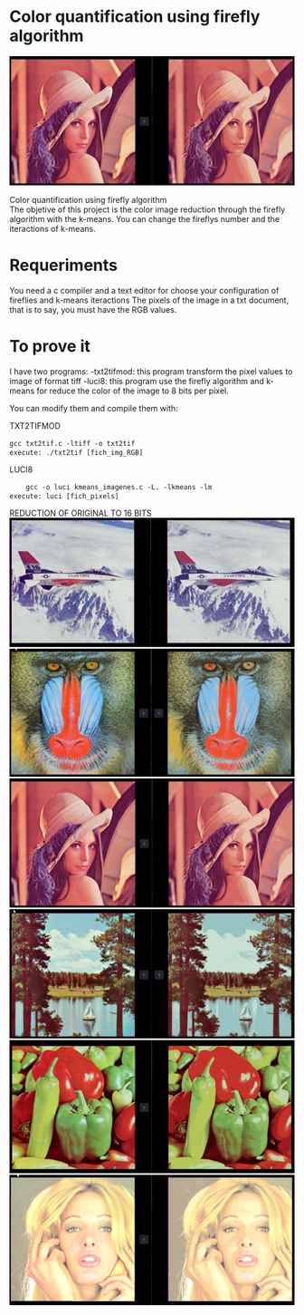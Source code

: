 # Color quantification using firefly algorithm
![alt tag](https://github.com/ivancarras/color-quantification-firefly-algorithm/blob/master/lenna_reduction.PNG)

Color quantification using firefly algorithm  
The objetive of this project is the color image reduction through the firefly algorithm with the k-means. 
You can change the fireflys number and the iteractions of k-means.

# Requeriments
You need a c compiler and a text editor for choose your configuration of fireflies and k-means iteractions
The pixels of the image in a txt document, that is to say, you must have the RGB values.

# To prove it
I have two programs:
-txt2tifmod: this program transform the pixel values to image of format tiff
-luci8: this program use the firefly algorithm and k-means for reduce the color of the image to 8 bits per pixel.

You can modify them and compile them with:

  TXT2TIFMOD
  
  	gcc txt2tif.c -ltiff -o txt2tif
	execute: ./txt2tif [fich_img_RGB] 
  LUCI8
  
    	gcc -o luci kmeans_imagenes.c -L. -lkmeans -lm
	execute: luci [fich_pixels]
REDUCTION OF ORIGINAL TO 16 BITS
![alt tag](https://github.com/ivancarras/color-quantification-firefly-algorithm/blob/master/plane_reduction.PNG)
![alt tag](https://github.com/ivancarras/color-quantification-firefly-algorithm/blob/master/monkey_reduction.PNG)
![alt tag](https://github.com/ivancarras/color-quantification-firefly-algorithm/blob/master/lenna_reduction.PNG)
![alt tag](https://github.com/ivancarras/color-quantification-firefly-algorithm/blob/master/lake_reduction.PNG)
![alt tag](https://github.com/ivancarras/color-quantification-firefly-algorithm/blob/master/Peppers_reduction.PNG)
![alt tag](https://github.com/ivancarras/color-quantification-firefly-algorithm/blob/master/blonde_girl_reduction.PNG)
